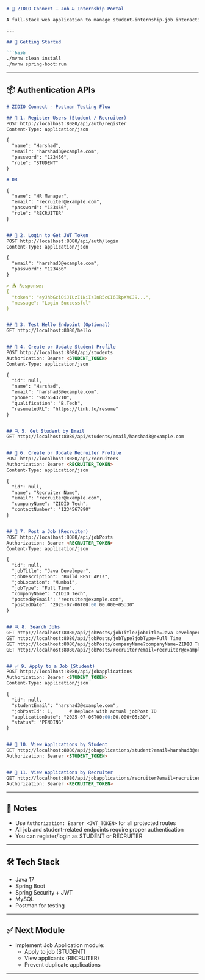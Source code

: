 ```markdown
# 💼 ZIDIO Connect – Job & Internship Portal

A full-stack web application to manage student-internship-job interactions using Spring Boot, JWT Security, and MySQL.

---

## 🚀 Getting Started

```bash
./mvnw clean install
./mvnw spring-boot:run
```

---

## 📦 Authentication APIs
```markdown
# ZIDIO Connect - Postman Testing Flow

## 🔐 1. Register Users (Student / Recruiter)
POST http://localhost:8080/api/auth/register
Content-Type: application/json

{
  "name": "Harshad",
  "email": "harshad3@example.com",
  "password": "123456",
  "role": "STUDENT"
}

# OR

{
  "name": "HR Manager",
  "email": "recruiter@example.com",
  "password": "123456",
  "role": "RECRUITER"
}


## 🔑 2. Login to Get JWT Token
POST http://localhost:8080/api/auth/login
Content-Type: application/json

{
  "email": "harshad3@example.com",
  "password": "123456"
}

> 📥 Response:
{
  "token": "eyJhbGciOiJIUzI1NiIsInR5cCI6IkpXVCJ9...",
  "message": "Login Successful"
}


## 🧪 3. Test Hello Endpoint (Optional)
GET http://localhost:8080/hello


## 👤 4. Create or Update Student Profile
POST http://localhost:8080/api/students
Authorization: Bearer <STUDENT_TOKEN>
Content-Type: application/json

{
  "id": null,
  "name": "Harshad",
  "email": "harshad3@example.com",
  "phone": "9876543210",
  "qualification": "B.Tech",
  "resumeleURL": "https://link.to/resume"
}


## 🔍 5. Get Student by Email
GET http://localhost:8080/api/students/email/harshad3@example.com


## 🏢 6. Create or Update Recruiter Profile
POST http://localhost:8080/api/recruiters
Authorization: Bearer <RECRUITER_TOKEN>
Content-Type: application/json

{
  "id": null,
  "name": "Recruiter Name",
  "email": "recruiter@example.com",
  "companyName": "ZIDIO Tech",
  "contactNumber": "1234567890"
}


## 🎯 7. Post a Job (Recruiter)
POST http://localhost:8080/api/jobPosts
Authorization: Bearer <RECRUITER_TOKEN>
Content-Type: application/json

{
  "id": null,
  "jobTitle": "Java Developer",
  "jobDescription": "Build REST APIs",
  "jobLocation": "Mumbai",
  "jobType": "Full Time",
  "companyName": "ZIDIO Tech",
  "postedByEmail": "recruiter@example.com",
  "postedDate": "2025-07-06T00:00:00.000+05:30"
}


## 🔍 8. Search Jobs
GET http://localhost:8080/api/jobPosts/jobTitle?jobTitle=Java Developer
GET http://localhost:8080/api/jobPosts/jobType?jobType=Full Time
GET http://localhost:8080/api/jobPosts/companyName?companyName=ZIDIO Tech
GET http://localhost:8080/api/jobPosts/recruiter?email=recruiter@example.com


## ✅ 9. Apply to a Job (Student)
POST http://localhost:8080/api/jobapplications
Authorization: Bearer <STUDENT_TOKEN>
Content-Type: application/json

{
  "id": null,
  "studentEmail": "harshad3@example.com",
  "jobPostId": 1,      # Replace with actual jobPost ID
  "applicationDate": "2025-07-06T00:00:00.000+05:30",
  "status": "PENDING"
}


## 📄 10. View Applications by Student
GET http://localhost:8080/api/jobapplications/student?email=harshad3@example.com
Authorization: Bearer <STUDENT_TOKEN>


## 🧾 11. View Applications by Recruiter
GET http://localhost:8080/api/jobapplications/recruiter?email=recruiter@example.com
Authorization: Bearer <RECRUITER_TOKEN>
```
---

## 🔐 Notes

- Use `Authorization: Bearer <JWT_TOKEN>` for all protected routes
- All job and student-related endpoints require proper authentication
- You can register/login as STUDENT or RECRUITER

---

## 🛠️ Tech Stack

- Java 17
- Spring Boot
- Spring Security + JWT
- MySQL
- Postman for testing

---

## ✅ Next Module

- Implement Job Application module:
  - Apply to job (STUDENT)
  - View applicants (RECRUITER)
  - Prevent duplicate applications

---



